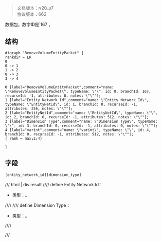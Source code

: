 # <!-- md:samp RemoveVolumeEntityPacket -->

> 文档版本：r/20_u7<br/>协议版本：662

<!-- md:samp RemoveVolumeEntityPacket -->数据包，数字ID是`167`。

## 结构

```viz
digraph "RemoveVolumeEntityPacket" {
rankdir = LR
0
0 -> 1
1 -> 2
0 -> 3
3 -> 4

0 [label="RemoveVolumeEntityPacket",comment="name: \"RemoveVolumeEntityPacket\", typeName: \"\", id: 0, branchId: 167, recurseId: -1, attributes: 0, notes: \"\""];
1 [label="Entity Network Id",comment="name: \"Entity Network Id\", typeName: \"EntityNetId\", id: 1, branchId: 0, recurseId: -1, attributes: 256, notes: \"\""];
2 [label="EntityNetId",comment="name: \"EntityNetId\", typeName: \"\", id: 2, branchId: 0, recurseId: -1, attributes: 512, notes: \"\""];
3 [label="Dimension Type",comment="name: \"Dimension Type\", typeName: \"\", id: 3, branchId: 0, recurseId: -1, attributes: 0, notes: \"\""];
4 [label="varint",comment="name: \"varint\", typeName: \"\", id: 4, branchId: 0, recurseId: -1, attributes: 512, notes: \"\""];
{ rank = max;2;4}

}

```

## 字段

```title='RemoveVolumeEntityPacket'
[entity_network_id][dimension_type]
```

/// html | div.result
//// define
Entity Network Id：[<!-- md:samp EntityNetId -->](../types/entitynetid.md)

- 类型：<!-- md:samp EntityNetId -->。


////
//// define
Dimension Type：<!-- md:samp varint -->

- 类型：<!-- md:samp varint -->。


////

///

